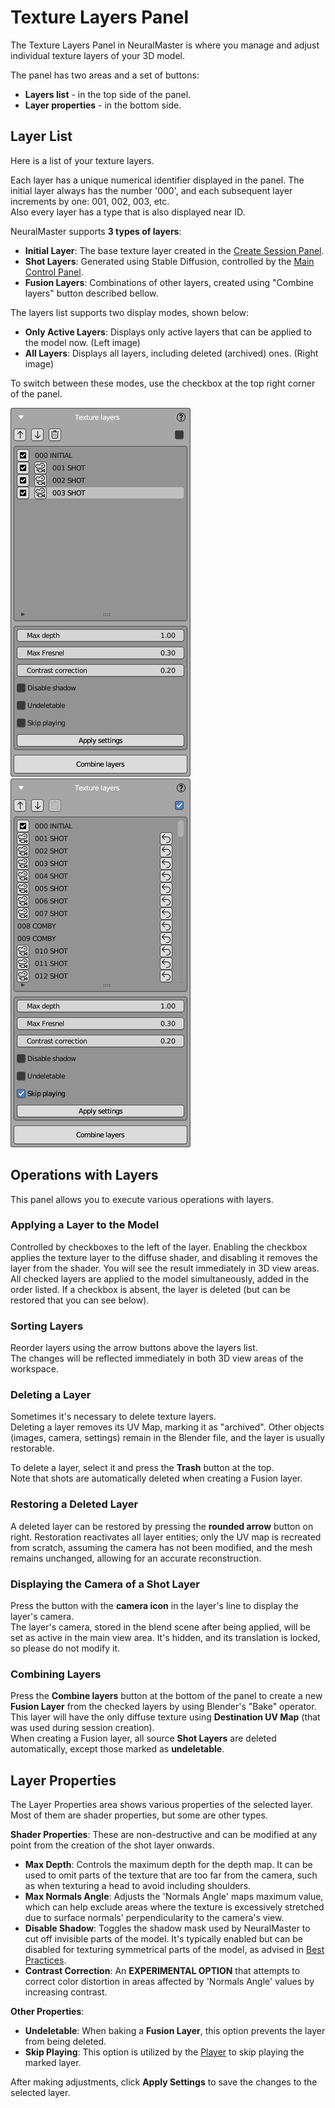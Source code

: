 # Texture Layers Panel

The Texture Layers Panel in NeuralMaster is where you manage and adjust individual texture layers of your 3D model.

The panel has two areas and a set of buttons:  
- **Layers list** - in the top side of the panel.  
- **Layer properties** - in the bottom side.  

## Layer List

Here is a list of your texture layers.

Each layer has a unique numerical identifier displayed in the panel. The initial layer always has the number '000', and each subsequent layer increments by one: 001, 002, 003, etc.  
Also every layer has a type that is also displayed near ID. 

NeuralMaster supports **3 types of layers**:  
- **Initial Layer**: The base texture layer created in the [Create Session Panel](create_session_panel.md).  
- **Shot Layers**: Generated using Stable Diffusion, controlled by the [Main Control Panel](main_control_panel.md).  
- **Fusion Layers**: Combinations of other layers, created using "Combine layers" button described bellow. 

The layers list supports two display modes, shown below:  
- **Only Active Layers**: Displays only active layers that can be applied to the model now. (Left image)  
- **All Layers**: Displays all layers, including deleted (archived) ones. (Right image)  

To switch between these modes, use the checkbox at the top right corner of the panel.

![Texture Layers Panel](../img/layers_panel.png)
![Texture Layers Panel Including Archive](../img/layers_panel_including_archive.png)

## Operations with Layers

This panel allows you to execute various operations with layers.

### Applying a Layer to the Model

Controlled by checkboxes to the left of the layer. 
Enabling the checkbox applies the texture layer to the diffuse shader, and disabling it removes the layer from the shader.
You will see the result immediately in 3D view areas. All checked layers are applied to the model simultaneously, added in the order listed. 
If a checkbox is absent, the layer is deleted (but can be restored that you can see below).

### Sorting Layers

Reorder layers using the arrow buttons above the layers list.  
The changes will be reflected immediately in both 3D view areas of the workspace.

### Deleting a Layer

Sometimes it's necessary to delete texture layers.  
Deleting a layer removes its UV Map, marking it as "archived".
Other objects (images, camera, settings) remain in the Blender file, and the layer is usually restorable.

To delete a layer, select it and press the **Trash** button at the top.  
Note that shots are automatically deleted when creating a Fusion layer.

### Restoring a Deleted Layer

A deleted layer can be restored by pressing the **rounded arrow** button on right.
Restoration reactivates all layer entities; only the UV map is recreated from scratch,
assuming the camera has not been modified, and the mesh remains unchanged, allowing for an accurate reconstruction.

### Displaying the Camera of a Shot Layer

Press the button with the **camera icon** in the layer's line to display the layer's camera.  
The layer's camera, stored in the blend scene after being applied, will be set as active in the main view area.
It's hidden, and its translation is locked, so please do not modify it.

### Combining Layers

Press the **Combine layers** button at the bottom of the panel to create a new **Fusion Layer** from the checked layers by using Blender's "Bake" operator.  
This layer will have the only diffuse texture using **Destination UV Map** (that was used during session creation).  
When creating a Fusion layer, all source **Shot Layers** are deleted automatically, except those marked as **undeletable**.

## Layer Properties

The Layer Properties area shows various properties of the selected layer. Most of them are shader properties, but some are other types.

**Shader Properties**: These are non-destructive and can be modified at any point from the creation of the shot layer onwards.

- **Max Depth**: Controls the maximum depth for the depth map. It can be used to omit parts of the texture that are too far from the camera, such as when texturing a head to avoid including shoulders.
- **Max Normals Angle**: Adjusts the 'Normals Angle' maps maximum value, which can help exclude areas where the texture is excessively stretched due to surface normals' perpendicularity to the camera's view.
- **Disable Shadow**: Toggles the shadow mask used by NeuralMaster to cut off invisible parts of the model. It's typically enabled but can be disabled for texturing symmetrical parts of the model, as advised in [Best Practices](best_practices.md).
- **Contrast Correction**: An **EXPERIMENTAL OPTION** that attempts to correct color distortion in areas affected by 'Normals Angle' values by increasing contrast.

**Other Properties**: 

- **Undeletable**: When baking a **Fusion Layer**, this option prevents the layer from being deleted.
- **Skip Playing**: This option is utilized by the [Player](player_panel.md) to skip playing the marked layer.

After making adjustments, click **Apply Settings** to save the changes to the selected layer.
